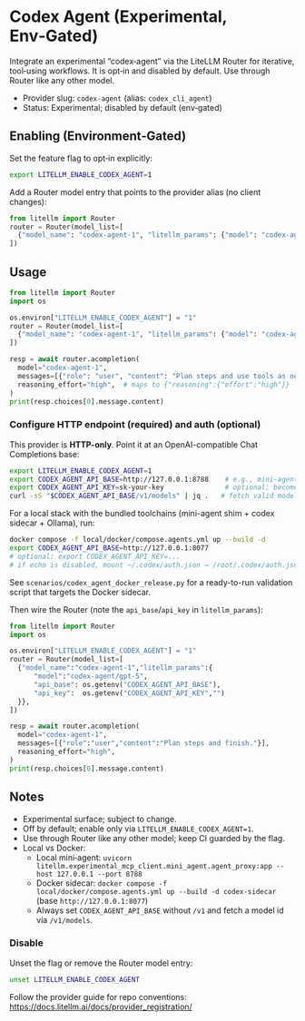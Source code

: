 # Codex Agent (Experimental, Env‑Gated)

Integrate an experimental “codex‑agent” via the LiteLLM Router for iterative, tool‑using workflows.
It is opt‑in and disabled by default. Use through Router like any other model.

- Provider slug: `codex-agent` (alias: `codex_cli_agent`)
- Status: Experimental; disabled by default (env‑gated)

## Enabling (Environment‑Gated)

Set the feature flag to opt‑in explicitly:

```bash
export LITELLM_ENABLE_CODEX_AGENT=1
```

Add a Router model entry that points to the provider alias (no client changes):

```python
from litellm import Router
router = Router(model_list=[
  {"model_name": "codex-agent-1", "litellm_params": {"model": "codex-agent/mini"}},
])
```

## Usage

```python
from litellm import Router
import os

os.environ["LITELLM_ENABLE_CODEX_AGENT"] = "1"
router = Router(model_list=[
  {"model_name": "codex-agent-1", "litellm_params": {"model": "codex-agent/mini"}},
])

resp = await router.acompletion(
  model="codex-agent-1",
  messages=[{"role": "user", "content": "Plan steps and use tools as needed."}],
  reasoning_effort="high",  # maps to {"reasoning":{"effort":"high"}}
)
print(resp.choices[0].message.content)
```

### Configure HTTP endpoint (required) and auth (optional)

This provider is **HTTP-only**. Point it at an OpenAI-compatible Chat Completions base:

```bash
export LITELLM_ENABLE_CODEX_AGENT=1
export CODEX_AGENT_API_BASE=http://127.0.0.1:8788    # e.g., mini-agent shim /v1/chat/completions
export CODEX_AGENT_API_KEY=sk-your-key               # optional; becomes Authorization: Bearer ...
curl -sS "$CODEX_AGENT_API_BASE/v1/models" | jq .   # fetch valid model ids (e.g., "gpt-5")
```

For a local stack with the bundled toolchains (mini-agent shim + codex sidecar + Ollama), run:

```bash
docker compose -f local/docker/compose.agents.yml up --build -d
export CODEX_AGENT_API_BASE=http://127.0.0.1:8077
# optional: export CODEX_AGENT_API_KEY=...
# if echo is disabled, mount ~/.codex/auth.json → /root/.codex/auth.json:ro in the container
```

See `scenarios/codex_agent_docker_release.py` for a ready-to-run validation script that targets the Docker sidecar.

Then wire the Router (note the `api_base`/`api_key` in `litellm_params`):

```python
from litellm import Router
import os

os.environ["LITELLM_ENABLE_CODEX_AGENT"] = "1"
router = Router(model_list=[
  {"model_name":"codex-agent-1","litellm_params":{
      "model":"codex-agent/gpt-5",
      "api_base": os.getenv("CODEX_AGENT_API_BASE"),
      "api_key":  os.getenv("CODEX_AGENT_API_KEY","")
  }},
])

resp = await router.acompletion(
  model="codex-agent-1",
  messages=[{"role":"user","content":"Plan steps and finish."}],
  reasoning_effort="high",
)
print(resp.choices[0].message.content)
```

## Notes

- Experimental surface; subject to change.
- Off by default; enable only via `LITELLM_ENABLE_CODEX_AGENT=1`.
- Use through Router like any other model; keep CI guarded by the flag.
- Local vs Docker:
  - Local mini‑agent: `uvicorn litellm.experimental_mcp_client.mini_agent.agent_proxy:app --host 127.0.0.1 --port 8788`
  - Docker sidecar: `docker compose -f local/docker/compose.agents.yml up --build -d codex-sidecar` (base `http://127.0.0.1:8077`)
  - Always set `CODEX_AGENT_API_BASE` without `/v1` and fetch a model id via `/v1/models`.

### Disable

Unset the flag or remove the Router model entry:

```bash
unset LITELLM_ENABLE_CODEX_AGENT
```

Follow the provider guide for repo conventions: https://docs.litellm.ai/docs/provider_registration/
